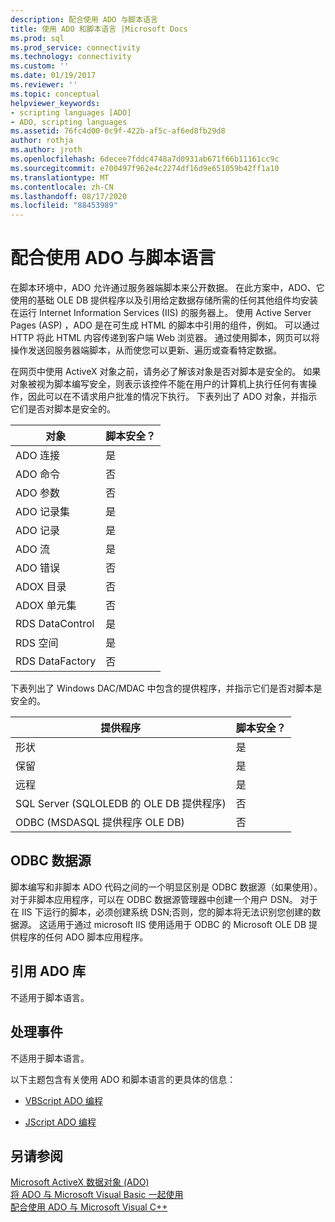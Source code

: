 ```yaml
---
description: 配合使用 ADO 与脚本语言
title: 使用 ADO 和脚本语言 |Microsoft Docs
ms.prod: sql
ms.prod_service: connectivity
ms.technology: connectivity
ms.custom: ''
ms.date: 01/19/2017
ms.reviewer: ''
ms.topic: conceptual
helpviewer_keywords:
- scripting languages [ADO]
- ADO, scripting languages
ms.assetid: 76fc4d00-0c9f-422b-af5c-af6ed8fb29d8
author: rothja
ms.author: jroth
ms.openlocfilehash: 6decee7fddc4748a7d0931ab671f66b11161cc9c
ms.sourcegitcommit: e700497f962e4c2274df16d9e651059b42ff1a10
ms.translationtype: MT
ms.contentlocale: zh-CN
ms.lasthandoff: 08/17/2020
ms.locfileid: "88453989"
---
```

# <a name="using-ado-with-scripting-languages"></a>配合使用 ADO 与脚本语言
在脚本环境中，ADO 允许通过服务器端脚本来公开数据。 在此方案中，ADO、它使用的基础 OLE DB 提供程序以及引用给定数据存储所需的任何其他组件均安装在运行 Internet Information Services (IIS) 的服务器上。 使用 Active Server Pages (ASP) ，ADO 是在可生成 HTML 的脚本中引用的组件，例如。 可以通过 HTTP 将此 HTML 内容传递到客户端 Web 浏览器。 通过使用脚本，网页可以将操作发送回服务器端脚本，从而使您可以更新、遍历或查看特定数据。  
  
 在网页中使用 ActiveX 对象之前，请务必了解该对象是否对脚本是安全的。 如果对象被视为脚本编写安全，则表示该控件不能在用户的计算机上执行任何有害操作，因此可以在不请求用户批准的情况下执行。 下表列出了 ADO 对象，并指示它们是否对脚本是安全的。  
  
|对象|脚本安全？|  
|------------|-------------------------|  
|ADO 连接|是|  
|ADO 命令|否|  
|ADO 参数|否|  
|ADO 记录集|是|  
|ADO 记录|是|  
|ADO 流|是|  
|ADO 错误|否|  
|ADOX 目录|否|  
|ADOX 单元集|否|  
|RDS DataControl|是|  
|RDS 空间|是|  
|RDS DataFactory|否|  
  
 下表列出了 Windows DAC/MDAC 中包含的提供程序，并指示它们是否对脚本是安全的。  
  
|提供程序|脚本安全？|  
|--------------|-------------------------|  
|形状|是|  
|保留|是|  
|远程|是|  
|SQL Server (SQLOLEDB 的 OLE DB 提供程序) |否|  
|ODBC (MSDASQL 提供程序 OLE DB) |否|  
  
## <a name="odbc-data-sources"></a>ODBC 数据源  
 脚本编写和非脚本 ADO 代码之间的一个明显区别是 ODBC 数据源（如果使用）。 对于非脚本应用程序，可以在 ODBC 数据源管理器中创建一个用户 DSN。 对于在 IIS 下运行的脚本，必须创建系统 DSN;否则，您的脚本将无法识别您创建的数据源。 这适用于通过 microsoft IIS 使用适用于 ODBC 的 Microsoft OLE DB 提供程序的任何 ADO 脚本应用程序。  
  
## <a name="referencing-the-ado-library"></a>引用 ADO 库  
 不适用于脚本语言。  
  
## <a name="handling-events"></a>处理事件  
 不适用于脚本语言。  
  
 以下主题包含有关使用 ADO 和脚本语言的更具体的信息：  
  
-   [VBScript ADO 编程](../../../ado/guide/appendixes/vbscript-ado-programming.md)  
  
-   [JScript ADO 编程](../../../ado/guide/appendixes/jscript-ado-programming.md)  
  
## <a name="see-also"></a>另请参阅  
 [Microsoft ActiveX 数据对象 (ADO) ](../../../ado/microsoft-activex-data-objects-ado.md)   
 [将 ADO 与 Microsoft Visual Basic 一起使用](../../../ado/guide/appendixes/using-ado-with-microsoft-visual-basic.md)   
 [配合使用 ADO 与 Microsoft Visual C++](../../../ado/guide/appendixes/using-ado-with-microsoft-visual-c.md)   
